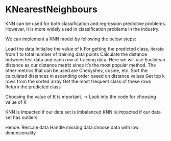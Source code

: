# KNearestNeighbours

KNN can be used for both classification and regression predictive problems. However, it is more widely used in classification problems in the industry.


We can implement a KNN model by following the below steps:

Load the data
Initialise the value of k
For getting the predicted class, iterate from 1 to total number of training data points
Calculate the distance between test data and each row of training data. Here we will use Euclidean distance as our distance metric since it’s the most popular method. The other metrics that can be used are Chebyshev, cosine, etc.
Sort the calculated distances in ascending order based on distance values
Get top k rows from the sorted array
Get the most frequent class of these rows
Return the predicted class


Choosing the value of K is mportant. -> Look into the code for choosing value of K


KNN is impacted if our data set is imbalanced
KNN is impacted if our data set has outliers

Hence:
Rescale data
Handle missing data
choose data with low dimensionality
